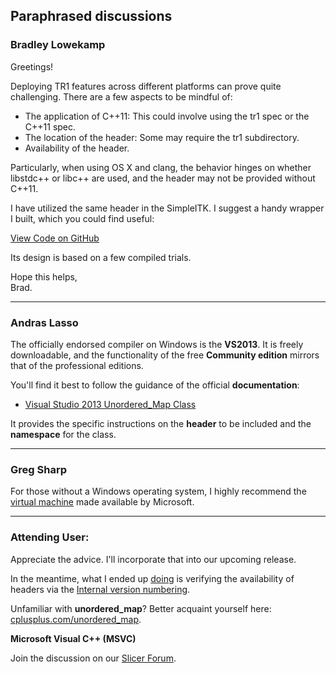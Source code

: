 ## Paraphrased discussions

### Bradley Lowekamp

Greetings!

Deploying TR1 features across different platforms can prove quite challenging. There are a few aspects to be mindful of:

- The application of C++11: This could involve using the tr1 spec or the C++11 spec.
- The location of the header: Some may require the tr1 subdirectory.
- Availability of the header.

Particularly, when using OS X and clang, the behavior hinges on whether libstdc++ or libc++ are used, and the header may not be provided without C++11.

I have utilized the same header in the SimpleITK. I suggest a handy wrapper I built, which you could find useful:

[View Code on GitHub](https://github.com/SimpleITK/SimpleITK/blob/next/Code/Common/include/nsstd/unordered_map.h)

Its design is based on a few compiled trials.

Hope this helps,   
Brad.

---

### Andras Lasso

The officially endorsed compiler on Windows is the **VS2013**. It is freely downloadable, and the functionality of the free **Community edition** mirrors that of the professional editions.

You'll find it best to follow the guidance of the official **documentation**:

- [Visual Studio 2013 Unordered_Map Class](https://msdn.microsoft.com/en-us/library/bb982522(v=vs.120).aspx)

It provides the specific instructions on the **header** to be included and the **namespace** for the class.

---

### Greg Sharp

For those without a Windows operating system, I highly recommend the [virtual machine](https://developer.microsoft.com/en-us/microsoft-edge/tools/vms/1) made available by Microsoft.

---

### Attending User:

Appreciate the advice. I'll incorporate that into our upcoming release.

In the meantime, what I ended up [doing](https://github.com/SBU-BMI/SlicerPathology/blob/cdba3a3fa218d587e782cad5430b581d554ff613/QuickTCGA/Logic/NucleusSeg_Yi/ConnComponents.h#L13-L19) is verifying the availability of headers via the [Internal version numbering](https://en.wikipedia.org/wiki/Microsoft_Visual_C%2B%2B).

Unfamiliar with **unordered_map**? Better acquaint yourself here: [cplusplus.com/unordered_map](http://www.cplusplus.com/reference/unordered_map/unordered_map/at/).

**Microsoft Visual C++ (MSVC)**

Join the discussion on our [Slicer Forum](https://discourse.slicer.org/t/solved-windows-build-unordered-map/174).

<br>
